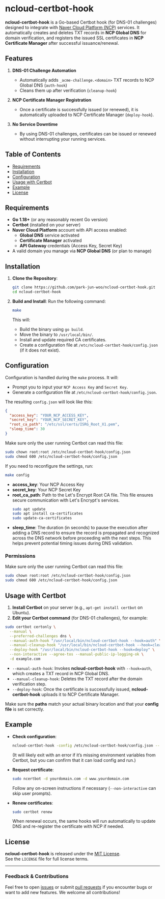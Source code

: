 # ncloud-certbot-hook

**ncloud-certbot-hook** is a Go-based Certbot hook (for DNS-01 challenges) designed to integrate with [Naver Cloud Platform (NCP)](https://www.ncloud.com/) services. It automatically creates and deletes TXT records in **NCP Global DNS** for domain verification, and registers the issued SSL certificates in **NCP Certificate Manager** after successful issuance/renewal.

## Features

1. **DNS-01 Challenge Automation**  
   - Automatically adds `_acme-challenge.<domain>` TXT records to NCP Global DNS (`auth-hook`)  
   - Cleans them up after verification (`cleanup-hook`)  

2. **NCP Certificate Manager Registration**  
   - Once a certificate is successfully issued (or renewed), it is automatically uploaded to NCP Certificate Manager (`deploy-hook`).  

3. **No Service Downtime**  
   - By using DNS-01 challenges, certificates can be issued or renewed without interrupting your running services.  

## Table of Contents

- [Requirements](#requirements)  
- [Installation](#installation)  
- [Configuration](#configuration)  
- [Usage with Certbot](#usage-with-certbot)  
- [Example](#example)  
- [License](#license)

## Requirements

- **Go 1.18+** (or any reasonably recent Go version)
- **Certbot** (installed on your server)
- **Naver Cloud Platform** account with API access enabled:
  - **Global DNS** service activated
  - **Certificate Manager** activated
  - **API Gateway** credentials (Access Key, Secret Key)
- A valid domain you manage via **NCP Global DNS** (or plan to manage)

## Installation

1. **Clone the Repository**:
   ```bash
   git clone https://github.com/park-jun-woo/ncloud-certbot-hook.git
   cd ncloud-certbot-hook
   ```

2. **Build and Install**:
   Run the following command:
   ```bash
   make
   ```
   This will:
   - Build the binary using `go build`.
   - Move the binary to `/usr/local/bin/`.
   - Install and update required CA certificates.
   - Create a configuration file at `/etc/ncloud-certbot-hook/config.json` (if it does not exist).

## Configuration

Configuration is handled during the `make` process. It will:

- Prompt you to input your `NCP Access Key` and `Secret Key`.
- Generate a configuration file at `/etc/ncloud-certbot-hook/config.json`.

The resulting `config.json` will look like this:
```json
{
  "access_key": "YOUR_NCP_ACCESS_KEY",
  "secret_key": "YOUR_NCP_SECRET_KEY",
  "root_ca_path": "/etc/ssl/certs/ISRG_Root_X1.pem",
  "sleep_time": 30
}
```

Make sure only the user running Certbot can read this file:
```bash
sudo chown root:root /etc/ncloud-certbot-hook/config.json
sudo chmod 600 /etc/ncloud-certbot-hook/config.json
```

If you need to reconfigure the settings, run:
```bash
make config
```

- **access_key**: Your NCP Access Key  
- **secret_key**: Your NCP Secret Key  
- **root_ca_path**: Path to the Let's Encrypt Root CA file. This file ensures secure communication with Let's Encrypt's services.
  ```bash
  sudo apt update
  sudo apt install ca-certificates
  sudo update-ca-certificates
  ```
- **sleep_time**: The duration (in seconds) to pause the execution after adding a DNS record to ensure the record is propagated and recognized across the DNS network before proceeding with the next steps. This helps prevent potential timing issues during DNS validation.

### Permissions

Make sure only the user running Certbot can read this file:
```bash
sudo chown root:root /etc/ncloud-certbot-hook/config.json
sudo chmod 600 /etc/ncloud-certbot-hook/config.json
```

## Usage with Certbot

1. **Install Certbot** on your server (e.g., `apt-get install certbot` on Ubuntu).
2. **Edit your Certbot command** (for DNS-01 challenges), for example:

```bash
sudo certbot certonly \
  --manual \
  --preferred-challenges dns \
  --manual-auth-hook "/usr/local/bin/ncloud-certbot-hook --hook=auth" \
  --manual-cleanup-hook "/usr/local/bin/ncloud-certbot-hook --hook=cleanup" \
  --deploy-hook "/usr/local/bin/ncloud-certbot-hook --hook=deploy" \
  --non-interactive --agree-tos --manual-public-ip-logging-ok \
  -d example.com
```

- `--manual-auth-hook`: Invokes **ncloud-certbot-hook** with `--hook=auth`, which creates a TXT record in NCP Global DNS.  
- `--manual-cleanup-hook`: Deletes the TXT record after the domain verification step.  
- `--deploy-hook`: Once the certificate is successfully issued, **ncloud-certbot-hook** uploads it to NCP Certificate Manager.  

Make sure the **paths** match your actual binary location and that your **config file** is set correctly.

## Example

- **Check configuration**:
  ```bash
  ncloud-certbot-hook -config /etc/ncloud-certbot-hook/config.json --hook=auth
  ```
  (It will likely exit with an error if it’s missing environment variables from Certbot, but you can confirm that it can load config and run.)

- **Request certificate**:
  ```bash
  sudo ncertbot -d yourdomain.com -d www.yourdomain.com
  ```
  Follow any on-screen instructions if necessary (`--non-interactive` can skip user prompts).

- **Renew certificates**:
  ```bash
  sudo certbot renew
  ```
  When renewal occurs, the same hooks will run automatically to update DNS and re-register the certificate with NCP if needed.

## License

**ncloud-certbot-hook** is released under the [MIT License](LICENSE).  
See the `LICENSE` file for full license terms.

---

### Feedback & Contributions

Feel free to open [issues](https://parkjunwoo.com/ncloud-certbot-hook/issues) or submit [pull requests](https://parkjunwoo.com/ncloud-certbot-hook/pulls) if you encounter bugs or want to add new features. We welcome all contributions!